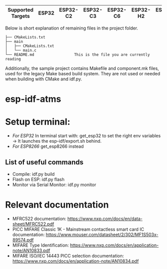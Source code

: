 | Supported Targets | ESP32 | ESP32-C2 | ESP32-C3 | ESP32-C6 | ESP32-H2 | ESP32-S2 | ESP32-S3 |
| ----------------- | ----- | -------- | -------- | -------- | -------- | -------- | -------- |

Below is short explanation of remaining files in the project folder.

```
├── CMakeLists.txt
├── main
│   ├── CMakeLists.txt
│   └── main.c
└── README.md                  This is the file you are currently reading
```
Additionally, the sample project contains Makefile and component.mk files, used for the legacy Make based build system. 
They are not used or needed when building with CMake and idf.py.

# esp-idf-atms

# Setup terminal:

- *For ESP32* In terminal start with: get_esp32 to set the right env variables -> It launches the esp-idf/export.sh behind.
- *For ESP8266* get_esp8266 instead


## List of useful commands

- Compile: idf.py build
- Flash on ESP: idf.py flash
- Monitor via Serial Monitor: idf.py monitor

# Relevant documentation
- MFRC522 documentation: https://www.nxp.com/docs/en/data-sheet/MFRC522.pdf
- PICC MIFARE Classic 1K - Mainstream contactless smart card IC documentation: https://www.mouser.com/datasheet/2/302/MF1S503x-89574.pdf
- MIFARE Type Identification: https://www.nxp.com/docs/en/application-note/AN10833.pdf
- MIFARE ISO/IEC 14443 PICC selection documentation: https://www.nxp.com/docs/en/application-note/AN10834.pdf
